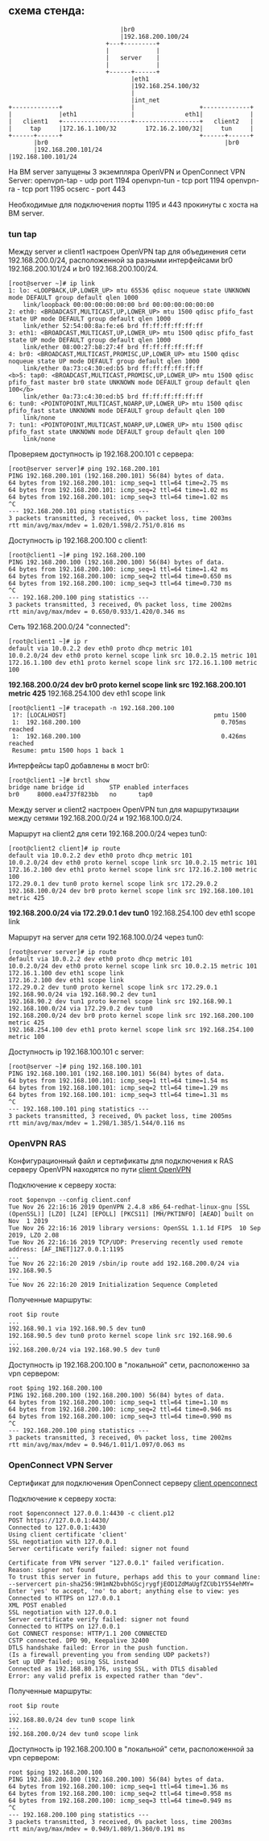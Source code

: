 ## схема стенда:


                                   |br0
                                   |192.168.200.100/24
                               +---+---------+
                               |             |
                               |   server    |
                               |             |
                               +------+------+
                                      |eth1
                                      |192.168.254.100/32
                                      |
                                      |int_net
    +-------------+                   |                  +-------------+
    |             |eth1               |              eth1|             |
    |   client1   +-------------------+------------------+   client2   |
    |     tap     |172.16.1.100/32        172.16.2.100/32|     tun     |
    +------+------+                                      +------+------+
           |br0                                                 |br0
           |192.168.200.101/24                                  |192.168.100.101/24



На ВМ server запущены 3 экземпляра OpenVPN и OpenConnect VPN Server:
openvpn-tap - udp port 1194
openvpn-tun - tcp port 1194
openvpn-ra - tcp port 1195
ocserc - port 443

Необходимые для подключения порты 1195 и 443 прокинуты с хоста на ВМ server.

### tun tap

Между server и client1 настроен OpenVPN tap для объединения сети 192.168.200.0/24, расположенной за
разными интерфейсами br0 192.168.200.101/24 и br0 192.168.200.100/24.

```
[root@server ~]# ip link
1: lo: <LOOPBACK,UP,LOWER_UP> mtu 65536 qdisc noqueue state UNKNOWN mode DEFAULT group default qlen 1000
    link/loopback 00:00:00:00:00:00 brd 00:00:00:00:00:00
2: eth0: <BROADCAST,MULTICAST,UP,LOWER_UP> mtu 1500 qdisc pfifo_fast state UP mode DEFAULT group default qlen 1000
    link/ether 52:54:00:8a:fe:e6 brd ff:ff:ff:ff:ff:ff
3: eth1: <BROADCAST,MULTICAST,UP,LOWER_UP> mtu 1500 qdisc pfifo_fast state UP mode DEFAULT group default qlen 1000
    link/ether 08:00:27:b8:27:4f brd ff:ff:ff:ff:ff:ff
4: br0: <BROADCAST,MULTICAST,PROMISC,UP,LOWER_UP> mtu 1500 qdisc noqueue state UP mode DEFAULT group default qlen 1000
    link/ether 0a:73:c4:30:ed:b5 brd ff:ff:ff:ff:ff:ff
<b>5: tap0: <BROADCAST,MULTICAST,PROMISC,UP,LOWER_UP> mtu 1500 qdisc pfifo_fast master br0 state UNKNOWN mode DEFAULT group default qlen 100</b>
    link/ether 0a:73:c4:30:ed:b5 brd ff:ff:ff:ff:ff:ff
6: tun0: <POINTOPOINT,MULTICAST,NOARP,UP,LOWER_UP> mtu 1500 qdisc pfifo_fast state UNKNOWN mode DEFAULT group default qlen 100
    link/none 
7: tun1: <POINTOPOINT,MULTICAST,NOARP,UP,LOWER_UP> mtu 1500 qdisc pfifo_fast state UNKNOWN mode DEFAULT group default qlen 100
    link/none
```
Проверяем доступность ip 192.168.200.101 с сервера:

    [root@server server]# ping 192.168.200.101
    PING 192.168.200.101 (192.168.200.101) 56(84) bytes of data.
    64 bytes from 192.168.200.101: icmp_seq=1 ttl=64 time=2.75 ms
    64 bytes from 192.168.200.101: icmp_seq=2 ttl=64 time=1.02 ms
    64 bytes from 192.168.200.101: icmp_seq=3 ttl=64 time=1.02 ms
    ^C
    --- 192.168.200.101 ping statistics ---
    3 packets transmitted, 3 received, 0% packet loss, time 2003ms
    rtt min/avg/max/mdev = 1.020/1.598/2.751/0.816 ms


Доступность ip 192.168.200.100 с client1:

    [root@client1 ~]# ping 192.168.200.100
    PING 192.168.200.100 (192.168.200.100) 56(84) bytes of data.
    64 bytes from 192.168.200.100: icmp_seq=1 ttl=64 time=1.42 ms
    64 bytes from 192.168.200.100: icmp_seq=2 ttl=64 time=0.650 ms
    64 bytes from 192.168.200.100: icmp_seq=3 ttl=64 time=0.730 ms
    ^C
    --- 192.168.200.100 ping statistics ---
    3 packets transmitted, 3 received, 0% packet loss, time 2002ms
    rtt min/avg/max/mdev = 0.650/0.933/1.420/0.346 ms

Сеть 192.168.200.0/24 "connected":

    [root@client1 ~]# ip r
    default via 10.0.2.2 dev eth0 proto dhcp metric 101 
    10.0.2.0/24 dev eth0 proto kernel scope link src 10.0.2.15 metric 101 
    172.16.1.100 dev eth1 proto kernel scope link src 172.16.1.100 metric 100 
  **192.168.200.0/24 dev br0 proto kernel scope link src 192.168.200.101 metric 425**
    192.168.254.100 dev eth1 scope link 


    [root@client1 ~]# tracepath -n 192.168.200.100
     1?: [LOCALHOST]                                         pmtu 1500
     1:  192.168.200.100                                       0.705ms reached
     1:  192.168.200.100                                       0.426ms reached
	 Resume: pmtu 1500 hops 1 back 1 


Интерфейсы tap0 добавлены в мост br0:

    [root@client1 ~]# brctl show
    bridge name	bridge id		STP enabled	interfaces
    br0		8000.ea4737f823bb	no		tap0




Между server и client2 настроен OpenVPN tun для маршрутизации между сетями 192.168.200.0/24 и 192.168.100.0/24.

Маршрут на client2 для сети 192.168.200.0/24 через tun0:

    [root@client2 client]# ip route
    default via 10.0.2.2 dev eth0 proto dhcp metric 101 
    10.0.2.0/24 dev eth0 proto kernel scope link src 10.0.2.15 metric 101 
    172.16.2.100 dev eth1 proto kernel scope link src 172.16.2.100 metric 100 
    172.29.0.1 dev tun0 proto kernel scope link src 172.29.0.2
    192.168.100.0/24 dev br0 proto kernel scope link src 192.168.100.101 metric 425 
  **192.168.200.0/24 via 172.29.0.1 dev tun0**
    192.168.254.100 dev eth1 scope link


Маршрут на server для сети 192.168.100.0/24 через tun0:

    [root@server server]# ip route
    default via 10.0.2.2 dev eth0 proto dhcp metric 101 
    10.0.2.0/24 dev eth0 proto kernel scope link src 10.0.2.15 metric 101 
    172.16.1.100 dev eth1 scope link 
    172.16.2.100 dev eth1 scope link 
    172.29.0.2 dev tun0 proto kernel scope link src 172.29.0.1 
    192.168.90.0/24 via 192.168.90.2 dev tun1 
    192.168.90.2 dev tun1 proto kernel scope link src 192.168.90.1 
    192.168.100.0/24 via 172.29.0.2 dev tun0 
    192.168.200.0/24 dev br0 proto kernel scope link src 192.168.200.100 metric 425 
    192.168.254.100 dev eth1 proto kernel scope link src 192.168.254.100 metric 100


Доступность ip 192.168.100.101 с server:

    [root@server ~]# ping 192.168.100.101
    PING 192.168.100.101 (192.168.100.101) 56(84) bytes of data.
    64 bytes from 192.168.100.101: icmp_seq=1 ttl=64 time=1.54 ms
    64 bytes from 192.168.100.101: icmp_seq=2 ttl=64 time=1.29 ms
    64 bytes from 192.168.100.101: icmp_seq=3 ttl=64 time=1.31 ms
    ^C
    --- 192.168.100.101 ping statistics ---
    3 packets transmitted, 3 received, 0% packet loss, time 2005ms
    rtt min/avg/max/mdev = 1.298/1.385/1.544/0.116 ms

### OpenVPN RAS


Конфигурационный файл и сертификаты для подключения к RAS серверу OpenVPN находятся по пути
[client OpenVPN](provisioning/client)


Подключение к серверу хоста:

    root $openvpn --config client.conf
    Tue Nov 26 22:16:16 2019 OpenVPN 2.4.8 x86_64-redhat-linux-gnu [SSL (OpenSSL)] [LZO] [LZ4] [EPOLL] [PKCS11] [MH/PKTINFO] [AEAD] built on Nov  1 2019
    Tue Nov 26 22:16:16 2019 library versions: OpenSSL 1.1.1d FIPS  10 Sep 2019, LZO 2.08
    Tue Nov 26 22:16:16 2019 TCP/UDP: Preserving recently used remote address: [AF_INET]127.0.0.1:1195
    ...
    Tue Nov 26 22:16:20 2019 /sbin/ip route add 192.168.200.0/24 via 192.168.90.5
    ...
    Tue Nov 26 22:16:20 2019 Initialization Sequence Completed

Полученные маршруты:

    root $ip route
    ...
    192.168.90.1 via 192.168.90.5 dev tun0 
    192.168.90.5 dev tun0 proto kernel scope link src 192.168.90.6 
    ...
    192.168.200.0/24 via 192.168.90.5 dev tun0


Доступность ip 192.168.200.100 в "локальной" сети, расположенно за vpn сервером:

    root $ping 192.168.200.100
    PING 192.168.200.100 (192.168.200.100) 56(84) bytes of data.
    64 bytes from 192.168.200.100: icmp_seq=1 ttl=64 time=1.10 ms
    64 bytes from 192.168.200.100: icmp_seq=2 ttl=64 time=0.946 ms
    64 bytes from 192.168.200.100: icmp_seq=3 ttl=64 time=0.990 ms
    ^C
    --- 192.168.200.100 ping statistics ---
    3 packets transmitted, 3 received, 0% packet loss, time 2002ms
    rtt min/avg/max/mdev = 0.946/1.011/1.097/0.063 ms


### OpenConnect VPN Server

Сертификат для подключения OpenConnect серверу [client openconnect](provisioning/client/client.p12)

Подключение к серверу хоста:

    root $openconnect 127.0.0.1:4430 -c client.p12 
    POST https://127.0.0.1:4430/
    Connected to 127.0.0.1:4430
    Using client certificate 'client'
    SSL negotiation with 127.0.0.1
    Server certificate verify failed: signer not found

    Certificate from VPN server "127.0.0.1" failed verification.
    Reason: signer not found
    To trust this server in future, perhaps add this to your command line:
    --servercert pin-sha256:9H1mN2bvbhGScjrygfjEOD1ZdMaUgfZCUb1Y554ehMY=
    Enter 'yes' to accept, 'no' to abort; anything else to view: yes
    Connected to HTTPS on 127.0.0.1
    XML POST enabled
    SSL negotiation with 127.0.0.1
    Server certificate verify failed: signer not found
    Connected to HTTPS on 127.0.0.1
    Got CONNECT response: HTTP/1.1 200 CONNECTED
    CSTP connected. DPD 90, Keepalive 32400
    DTLS handshake failed: Error in the push function.
    (Is a firewall preventing you from sending UDP packets?)
    Set up UDP failed; using SSL instead
    Connected as 192.168.80.176, using SSL, with DTLS disabled
    Error: any valid prefix is expected rather than "dev".


Полученные маршруты:

    root $ip route
    ...
    192.168.80.0/24 dev tun0 scope link 
    ...
    192.168.200.0/24 dev tun0 scope link 


Доступность ip 192.168.200.100 в "локальной" сети, расположенной за vpn сервером:

    root $ping 192.168.200.100
    PING 192.168.200.100 (192.168.200.100) 56(84) bytes of data.
    64 bytes from 192.168.200.100: icmp_seq=1 ttl=64 time=1.36 ms
    64 bytes from 192.168.200.100: icmp_seq=2 ttl=64 time=0.958 ms
    64 bytes from 192.168.200.100: icmp_seq=3 ttl=64 time=0.949 ms
    ^C
    --- 192.168.200.100 ping statistics ---
    3 packets transmitted, 3 received, 0% packet loss, time 2003ms
    rtt min/avg/max/mdev = 0.949/1.089/1.360/0.191 ms
